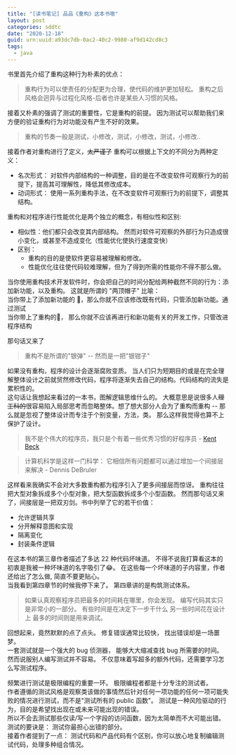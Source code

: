 ```yaml
---
title: "[读书笔记] 品品《重构》这本书嗷"
layout: post
categories: sddtc
date: "2020-12-18"
guid: urn:uuid:a93dc7db-0ac2-40c2-9980-af9d142cd8c3
tags:
  - java
---
```


书里首先介绍了重构这种行为朴素的优点：  

> 重构行为可以使责任的分配更为合理，使代码的维护更加轻松。 重构之后风格会迥异与过程化风格-后者也许是某些人习惯的风格。
  
接着又朴素的强调了测试的重要性，它是重构的前提。 因为测试可以帮助我们来方便的验证重构行为对功能没有产生不好的效果。
  
> 重构的节奏一般是测试，小修改，测试，小修改，测试，小修改..  

接着作者对重构进行了定义，~~太严谨了~~ 重构可以根据上下文的不同分为两种定义：  
* 名次形式： 对软件内部结构的一种调整，目的是在不改变软件可观察行为的前提下，提高其可理解性，降低其修改成本。
* 动词形式： 使用一系列重构手法，在不改变软件可观察行为的前提下，调整其结构。

重构和对程序进行性能优化是两个独立的概念，有相似性和区别:
* 相似性：他们都只会改变其内部结构。 然而对软件可观察的外部行为只造成很小变化，或甚至不造成变化（性能优化使执行速度变快）
* 区别：
  * 重构的目的是使软件更容易被理解和修改。
  * 性能优化往往使代码较难理解，但为了得到所需的性能你不得不那么做。

当你使用重构技术开发软件时，你会把自己的时间分配给两种截然不同的行为：添加新功能，以及重构。 这就是所谓的 "两顶帽子" 比喻：  
当你带上了添加新功能的 🎩，那么你就不应该修改既有代码，只管添加新功能。通过测试    
当你带上了重构的🎩， 那么你就不应该再进行和新功能有关的开发工作，只管改进程序结构  

那句话又来了  
> 重构不是所谓的"银弹" -- 然而是一把"银钳子"

如果没有重构，程序的设计会逐渐腐败变质。 当人们只为短期目的或是在完全理解整体设计之前就贸然修改代码，程序将逐渐失去自己的结构。代码结构的流失是累积性的。          
这句话让我想起来看过的一本书，图解逻辑思维什么的。 大概意思是说很多人~~理工科的~~很容易陷入局部思考而忽略整体。想了想大部分人会为了重构而重构 -- 那么就是忽视了整体设计而专注于个别变量，方法，类。 那么这样我觉得也算不上保护了设计。      

> 我不是个伟大的程序员，我只是个有着一些优秀习惯的好程序员 - [Kent Beck](https://en.wikipedia.org/wiki/Kent_Beck)  

> 计算机科学是这样一门科学： 它相信所有问题都可以通过增加一个间接层来解决 - Dennis DeBruler

这样看来我确实不会对大多数重构都为程序引入了更多间接层而惊讶。 重构往往把大型对象拆成多个小型对象，把大型函数拆成多个小型函数。 然而那句话又来了，间接层是一把双刃剑。书中列举了它的若干价值：
* 允许逻辑共享
* 分开解释意图和实现
* 隔离变化
* 封装条件逻辑

在这本书的第三章作者描述了多达 22 种代码坏味道。 不得不说我打算看这本的初衷是我被一种坏味道的名字吸引了😂。 在这些每一个坏味道的子内容里，作者还给出了怎么做, 简直不要更贴心。  
当我看到第四章节的时候我停下来了。 第四章讲的是构筑测试体系。  

> 如果认真观察程序员把最多的时间耗在哪里，你会发现。 编写代码其实只是非常小的一部分。
> 有些时间是在决定下一步干什么
> 另一些时间花在设计上
> 最多的时间则是用来调试。

回想起来，竟然默默的点了点头。 修复错误通常比较快， 找出错误却是一场噩梦。  
一套测试就是一个强大的 bug 侦测器， 能够大大缩减查找 bug 所需要的时间。 然而说服别人编写测试并不容易。 不仅意味着写超多的额外代码，还需要学习怎么写测试程序。    

频繁进行测试是极限编程的重要一环。 极限编程者都是十分专注的测试者。  
作者遵循的测试风格是观察类该做的事情然后针对任何一项功能的任何一项可能失败的情况进行测试，而不是"测试所有的 public 函数"。 测试是一种风险驱动的行为，目的是希望找出现在或未来可能出现的错误。  
所以不会去测试那些仅读/写一个字段的访问函数，因为太简单而不大可能出错。  
测试的要诀是： 测试你最担心出错的部分。  
接着作者提到了一点： 测试代码和产品代码有个区别，你可以放心地复制编辑测试代码，处理多种组合情况。  
  
  

 
  



